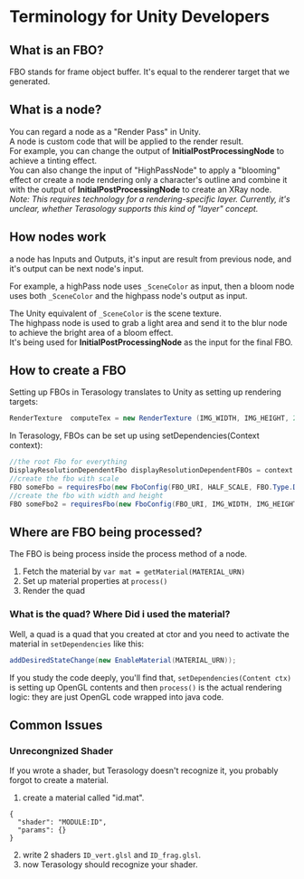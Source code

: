# Terminology for Unity Developers

## What is an FBO?

FBO stands for frame object buffer. It's equal to the renderer target that we generated.  

## What is a node?

You can regard a node as a "Render Pass" in Unity.  
A node is custom code that will be applied to the render result.  
For example, you can change the output of **InitialPostProcessingNode** to achieve a tinting effect.  
You can also change the input of "HighPassNode" to apply a "blooming" effect or create a node rendering only a character's outline and combine it with the output of **InitialPostProcessingNode** to create an XRay node.  
_Note: This requires technology for a rendering-specific layer. Currently, it's unclear, whether Terasology supports this kind of  "layer" concept._

## How nodes work

a node has Inputs and Outputs, it's input are result from previous node, and it's output can be next node's input.  

For example, a highPass node uses `_SceneColor` as input, then a bloom node uses both `_SceneColor` and the highpass node's output as input.  

The Unity equivalent of `_SceneColor` is the scene texture.  
The highpass node is used to grab a light area and send it to the blur node to achieve the bright area of a bloom effect.  
It's being used for **InitialPostProcessingNode** as the input for the final FBO.  

## How to create a FBO

Setting up FBOs in Terasology translates to Unity as setting up rendering targets:

```C#
RenderTexture  computeTex = new RenderTexture (IMG_WIDTH, IMG_HEIGHT, 24);

```

In Terasology, FBOs can be set up using setDependencies(Context context):

```java
//the root Fbo for everything
DisplayResolutionDependentFbo displayResolutionDependentFBOs = context.get(DisplayResolutionDependentFbo.class);
//create the fbo with scale
FBO someFbo = requiresFbo(new FboConfig(FBO_URI, HALF_SCALE, FBO.Type.DEFAULT), displayResolutionDependentFBOs);
//create the fbo with width and height
FBO someFbo2 = requiresFbo(new FboConfig(FBO_URI, IMG_WIDTH, IMG_HEIGHT, FBO.Type.NO_COLOR), displayResolutionDependentFBOs);
```

## Where are FBO being processed?

The FBO is being process inside the process method of a node.
1. Fetch the material by `var mat = getMaterial(MATERIAL_URN)`
2. Set up material properties at `process()`
3. Render the quad

### What is the quad? Where Did i used the material?

Well, a quad is a quad that you created at ctor
and you need to activate the material in `setDependencies` like this:

```java
addDesiredStateChange(new EnableMaterial(MATERIAL_URN));
```

If you study the code deeply, you'll find that, `setDependencies(Content ctx)` is setting up OpenGL contents and then `process()` is the actual rendering logic: they are just OpenGL code wrapped into java code.

## Common Issues

### Unrecongnized Shader

If you wrote a shader, but Terasology doesn't recognize it, you probably forgot to create a material.

1. create a material called "id.mat".  

```
{
  "shader": "MODULE:ID",
  "params": {}
}
```

2. write 2 shaders `ID_vert.glsl` and `ID_frag.glsl`.
3. now Terasology should recognize your shader.